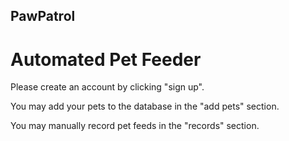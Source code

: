 ## PawPatrol
# Automated Pet Feeder

Please create an account by clicking "sign up".

You may add your pets to the database in the "add pets" section.

You may manually record pet feeds in the "records" section.
